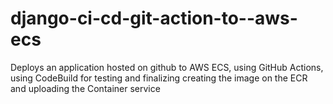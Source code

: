 # django-ci-cd-git-action-to--aws-ecs
Deploys an application hosted on github to AWS ECS, using GitHub Actions, using CodeBuild for testing and finalizing creating the image on the ECR and uploading the Container service

